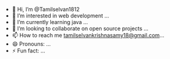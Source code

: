 - 👋 Hi, I’m @Tamilselvan1812
- 👀 I’m interested in web development ...
- 🌱 I’m currently learning java ...
- 💞️ I’m looking to collaborate on open source projects ...
- 📫 How to reach me tamilselvankrishnasamy18@gmail.com...
- 😄 Pronouns: ...
- ⚡ Fun fact: ...

<!---
Tamilselvan1812/Tamilselvan1812 is a ✨ special ✨ repository because its `README.md` (this file) appears on your GitHub profile.
You can click the Preview link to take a look at your changes.
--->
